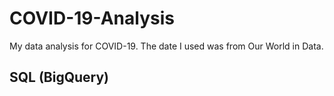 # COVID-19-Analysis
My data analysis for COVID-19.
The date I used was from Our World in Data.

## SQL (BigQuery)
